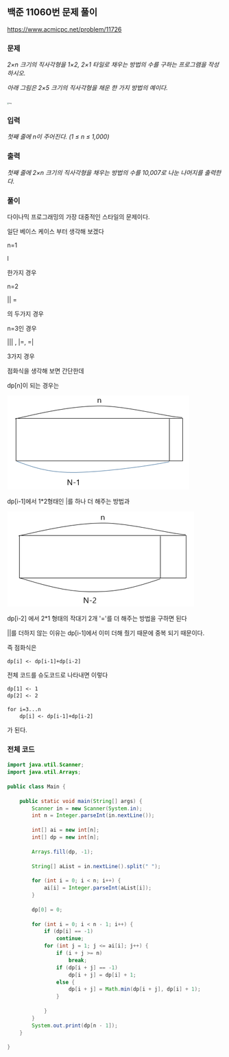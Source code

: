 ## 백준 11060번 문제 풀이

https://www.acmicpc.net/problem/11726

### 문제

*2×n 크기의 직사각형을 1×2, 2×1 타일로 채우는 방법의 수를 구하는 프로그램을 작성하시오.*

*아래 그림은 2×5 크기의 직사각형을 채운 한 가지 방법의 예이다.*

<img src="https://onlinejudgeimages.s3-ap-northeast-1.amazonaws.com/problem/11726/1.png" alt="img" style="zoom:25%;" />

### 입력

*첫째 줄에 n이 주어진다. (1 ≤ n ≤ 1,000)*



### 출력

*첫째 줄에 2×n 크기의 직사각형을 채우는 방법의 수를 10,007로 나눈 나머지를 출력한다.*





### 풀이

다이나믹 프로그래밍의 가장 대중적인 스타일의 문제이다.

일단 베이스 케이스 부터 생각해 보겠다

n=1

l

한가지 경우

n=2

|| =

의 두가지 경우

n=3인 경우

||| , |=, =|

3가지 경우



점화식을 생각해 보면 간단한데

dp[n]이 되는 경우는

![그림1](./그림1.png)

dp[i-1]에서 1*2형태인 |를 하나 더 해주는 방법과

![그림2](./그림2.png)

dp[i-2] 에서 2*1 형태의 작대기 2개 '='를 더 해주는 방법을 구하면 된다

||를 더하지 않는 이유는 dp[i-1]에서 이미 더해 줬기 때문에 중복 되기 때문이다.



즉 점화식은

```sudo
dp[i] <- dp[i-1]+dp[i-2]
```



전체 코드를 슈도코드로 나타내면 이렇다

```sudocode
dp[1] <- 1
dp[2] <- 2

for i=3...n
	dp[i] <- dp[i-1]+dp[i-2]
```

가 된다.



### 전체 코드

```java
import java.util.Scanner;
import java.util.Arrays;

public class Main {

	public static void main(String[] args) {
		Scanner in = new Scanner(System.in);
		int n = Integer.parseInt(in.nextLine());

		int[] ai = new int[n];
		int[] dp = new int[n];

		Arrays.fill(dp, -1);

		String[] aList = in.nextLine().split(" ");

		for (int i = 0; i < n; i++) {
			ai[i] = Integer.parseInt(aList[i]);
		}

		dp[0] = 0;

		for (int i = 0; i < n - 1; i++) {
			if (dp[i] == -1)
				continue;
			for (int j = 1; j <= ai[i]; j++) {
				if (i + j >= n)
					break;
				if (dp[i + j] == -1)
					dp[i + j] = dp[i] + 1;
				else {
					dp[i + j] = Math.min(dp[i + j], dp[i] + 1);
				}

			}
		}
		System.out.print(dp[n - 1]);
	}

}
```

